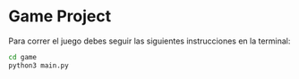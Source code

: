 # Game Project

Para correr el juego debes seguir las siguientes instrucciones en la terminal: 

```sh
cd game 
python3 main.py
```

